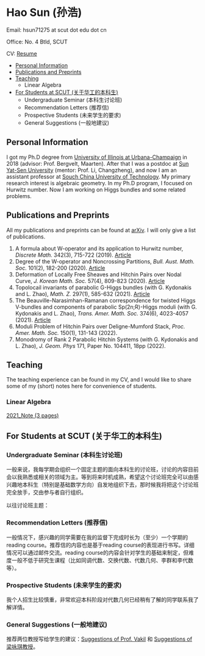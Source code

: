 # Hao Sun (孙浩)

Email: hsun71275 at scut dot edu dot cn

Office: No. 4 Btld, SCUT

CV: [Resume](CV_HaoSun.pdf)

* [Personal Information](#PI)
* [Publications and Preprints](#Pub)
* [Teaching](#Teach)
  * Linear Algebra
* [For Students at SCUT (关于华工的本科生)](#Stud)
  * Undergraduate Seminar (本科生讨论班)
  * Recommendation Letters (推荐信)
  * Prospective Students (未来学生的要求)
  * General Suggestions (一般地建议)


<h2 id="PI"> Personal Information </h2>

I got my Ph.D degree from [University of Illinois at Urbana-Champaign](https://math.illinois.edu/) in 2018 (advisor: Prof. Bergvelt, Maarten). After that I was a postdoc at [Sun Yat-Sen University](http://www.sysu.edu.cn/en/index.htm) (mentor: Prof. Li, Changzheng), and now I am an assistant professor at [Souch China University of Technology](https://www.scut.edu.cn/new/). My primary research interest is algebraic geometry. In my Ph.D program, I focused on Hurwitz number. Now I am working on Higgs bundles and some related problems.

<h2 id="Pub"> Publications and Preprints </h2>

All my publications and preprints can be found at [arXiv](http://arxiv.org/a/sun_h_4). I will only give a list of publications.

1. A formula about W-operator and its application to Hurwitz number, *Discrete Math.* 342(3), 715-722 (2019). [Article](https://doi.org/10.1016/j.disc.2018.10.038)
2. Degree of the W-operator and Noncrossing Partitions, *Bull. Aust. Math. Soc.* 101(2), 182-200 (2020). [Article](https://doi.org/10.1017/S0004972719001084)
3. Deformation of Locally Free Sheaves and Hitchin Pairs over Nodal Curve, *J. Korean Math. Soc.* 57(4), 809-823 (2020). [Article](https://doi.org/10.4134/JKMS.j190334)
4. Topolocail invariants of parabolic G-Higgs bundles (with G. Kydonakis and L. Zhao), *Math. Z.* 297(1), 585-632 (2021). [Article](https://doi.org/10.1007/s00209-020-02526-4)
5. The Beauville-Narasimhan-Ramanan correspondence for twisted Higgs V-bundles and components of parabolic Sp(2n;R)-Higgs moduli (with G. Kydonakis and L. Zhao), *Trans. Amer. Math. Soc.* 374(6), 4023-4057 (2021). [Article](https://doi.org/10.1090/tran/8284)
6. Moduli Problem of Hitchin Pairs over Deligne-Mumford Stack, *Proc. Amer. Math. Soc.* 150(1), 131-143 (2022).
7. Monodromy of Rank 2 Parabolic Hitchin Systems (with G. Kydonakis and L. Zhao), *J. Geom. Phys* 171, Paper No. 104411, 18pp (2022).




<h2 id="Teach"> Teaching </h2>
The teaching experience can be found in my CV, and I would like to share some of my (short) notes here for convenience of students.

### Linear Algebra

[2021_Note (3 pages)](2021_LinearAlg_Note.pdf)

<h2 id="Stud"> For Students at SCUT (关于华工的本科生) </h2> 

### Undergraduate Seminar (本科生讨论班) 

一般来说，我每学期会组织一个固定主题的面向本科生的讨论班，讨论的内容目前会以我熟悉或相关的领域为主。等到将来时机成熟，希望这个讨论班完全可以由感兴趣地本科生（特别是基础数学方向）自发地组织下去，那时候我将把这个讨论班完全放手，交由参与者自行组织。

以往讨论班主题：

### Recommendation Letters (推荐信) 

一般情况下，感兴趣的同学需要在我的监督下完成时长为（至少）一个学期的reading course。推荐信的内容也是基于reading course的表现进行书写。详细情况可以通过邮件交流。reading course的内容会针对学生的基础来制定，但难度一般不低于研究生课程（比如同调代数、交换代数、代数几何、李群和李代数等）。

### Prospective Students (未来学生的要求)  

我个人招生比较慎重，非常欢迎本科阶段对代数几何已经稍有了解的同学联系我了解详情。

### General Suggestions (一般地建议) 

推荐两位教授写给学生的建议：[Suggestions of Prof. Vakil](http://math.stanford.edu/~vakil/potentialstudents.html) 和 [Suggestions of 梁咏琪教授](http://staff.ustc.edu.cn/~yqliang/files/teaching.htm)。




